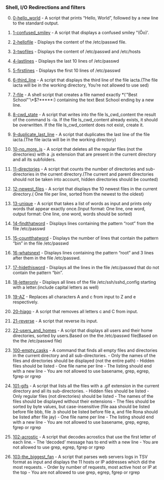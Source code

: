 ### Shell, I/O Redirections and filters

0. [0-hello_world]() - A script that prints “Hello, World”, followed by a new line to the standard output.

1. [ 1-confused_smiley]() - A script that displays a confused smiley "(Ôo)'.

2. [2-hellofile]() - Displays the content of the /etc/passwd file.

3. [3-twofiles]() - Displays the content of /etc/passwd and /etc/hosts

4. [4-lastlines]() - Displays the last 10 lines of /etc/passwd

5. [5-firstlines]() - Displays the first 10 lines of /etc/passwd

6. [6-third_line]() - A script that displays the third line of the file iacta.(The file iacta will be in the working directory, You’re not allowed to use sed)

7. [7-file]() - A shell script that creates a file named exactly \*\\'"Best School"\'\\*$\?\*\*\*\*\*:) containing the text Best School ending by a new line.

8. [8-cwd_state]() - A script that writes into the file ls_cwd_content the result of the command ls -la. If the file ls_cwd_content already exists, it should be overwritten. If the file ls_cwd_content does not exist, create it.

9. [9-duplicate_last_line]() - A script that duplicates the last line of the file iacta.(The file iacta will be in the working directory)

10. [10-no_more_js]() - A script that deletes all the regular files (not the directories) with a .js extension that are present in the current directory and all its subfolders.

11. [11-directories]() - A script that counts the number of directories and sub-directories in the current directory.(The current and parent directories should not be taken into account, hidden directories should be counted)

12. [12-newest_files]() - A script that displays the 10 newest files in the current directory.( One file per line, sorted from the newest to the oldest)

13. [13-unique]() - A script that takes a list of words as input and prints only words that appear exactly once.(Input format: One line, one word, output format: One line, one word, words should be sorted)

14. [14-findthatword]() - Displays lines containing the pattern “root” from the file /etc/passwd

15. [15-countthatword]() - Displays the number of lines that contain the pattern “bin” in the file /etc/passwd

16. [16-whatsnext]() - Displays lines containing the pattern “root” and 3 lines after them in the file /etc/passwd.

17. [17-hidethisword]() - Displays all the lines in the file /etc/passwd that do not contain the pattern “bin”.

18. [18-letteronly]() - Displays all lines of the file /etc/ssh/sshd_config starting with a letter.(include capital letters as well)

19. [19-AZ]() - Replaces all characters A and c from input to Z and e respectively.

20. [20-hiago]() - A script that removes all letters c and C from input.

21. [21-reverse]() - A script that reverse its input.

22. [22-users_and_homes]() - A script that displays all users and their home directories, sorted by users.Based on the the /etc/passwd file(Based on the the /etc/passwd file)

23. [100-empty_casks]() - A command that finds all empty files and directories in the current directory and all sub-directories.
                              - Only the names of the files and directories should be displayed (not the entire path)
                              - Hidden files should be listed
                              - One file name per line
                              - The listing should end with a new line
                              - You are not allowed to use basename, grep, egrep, fgrep or rgrep

24. [101-gifs]() - A script that lists all the files with a .gif extension in the current directory and all its sub-directories.
                       - Hidden files should be listed
                       - Only regular files (not directories) should be listed
                       - The names of the files should be displayed without their extensions
                       - The files should be sorted by byte values, but case-insensitive (file aaa should be listed before file bbb, file .b should be listed before file a, and file Rona should be listed after file jay)
                       - One file name per line
                       - The listing should end with a new line
                       - You are not allowed to use basename, grep, egrep, fgrep or rgrep

25. [102-acrostic]() - A script that decodes acrostics that use the first letter of each line.
                           - The ‘decoded’ message has to end with a new line
                           - You are not allowed to use grep, egrep, fgrep or rgrep

26. [103-the_biggest_fan]() - A script that parses web servers logs in TSV format as input and displays the 11 hosts or IP addresses which did the most requests.
                                 - Order by number of requests, most active host or IP at the top
                                 - You are not allowed to use grep, egrep, fgrep or rgrep



